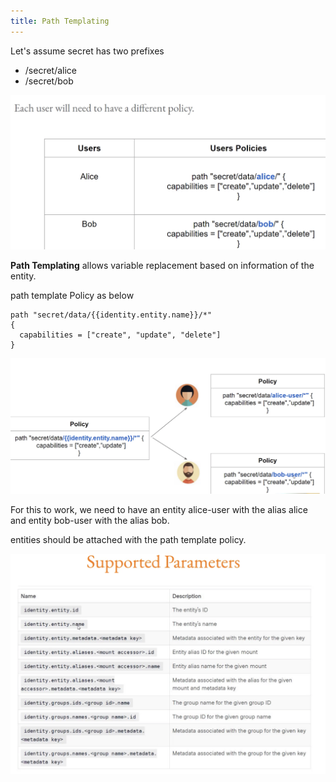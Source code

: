 ```yaml
---
title: Path Templating
---
```


Let's assume secret has two prefixes   
- /secret/alice   
- /secret/bob   

![path-1](./Images/path-1.png)   

**Path Templating** allows variable replacement based on information of the entity.  

path template Policy as below
```
path "secret/data/{{identity.entity.name}}/*" 
{
  capabilities = ["create", "update", "delete"]
}
```

![path-2](./Images/path-2.png) 

For this to work, we need to have an entity alice-user with the alias alice and entity bob-user with the alias bob.

entities should be attached with the path template policy.

![params](./Images/Params.png) 